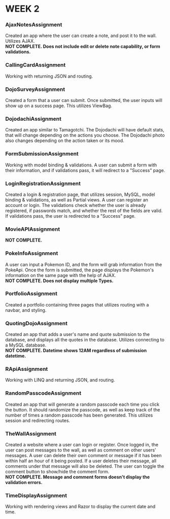 # WEEK 2
### AjaxNotesAssignment
Created an app where the user can create a note, and post it to the wall. Utilizes AJAX.  
**NOT COMPLETE. Does not include edit or delete note capability, or form validations.**

### CallingCardAssignment
Working with returning JSON and routing.

### DojoSurveyAssignment
Created a form that a user can submit. Once submitted, the user inputs will show up on a success page. This utilizes ViewBag.

### DojodachiAssignment
Created an app similar to Tamagotchi. The Dojodachi will have default stats, that will change depending on the actions you choose. The Dojodachi photo also changes depending on the action taken or its mood.

### FormSubmissionAssignment
Working with model binding & validations. A user can submit a form with their information, and if validations pass, it will redirect to a "Success" page.

### LoginRegistrationAssignment
Created a login & registration page, that utilizes session, MySQL, model binding & validations, as well as Partial views. A user can register an account or login. The validations check whether the user is already registered, if passwords match, and whether the rest of the fields are valid. If validations pass, the user is redirected to a "Success" page.

### MovieAPIAssignment
**NOT COMPLETE.**

### PokeInfoAssignment
A user can input a Pokemon ID, and the form will grab information from the PokeApi. Once the form is submitted, the page displays the Pokemon's information on the same page with the help of AJAX.  
**NOT COMPLETE. Does not display multiple Types.**

### PortfolioAssignment
Created a portfolio containing three pages that utilizes routing with a navbar, and styling.

### QuotingDojoAssignment
Created an app that adds a user's name and quote submission to the database, and displays all the quotes in the database. Utilizes connecting to a MySQL database.  
**NOT COMPLETE. Datetime shows 12AM regardless of submission datetime.**

### RApiAssignment
Working with LINQ and returning JSON, and routing.

### RandomPasscodeAssignment
Created an app that will generate a random passcode each time you click the button. It should randomize the passcode, as well as keep track of the number of times a random passcode has been generated. This utilizes session and redirecting routes.

### TheWallAssignment
Created a website where a user can login or register. Once logged in, the user can post messages to the wall, as well as comment on other users' messages. A user can delete their own comment or message if it has been within half an hour of it being posted. If a user deletes their message, all comments under that message will also be deleted. The user can toggle the comment button to show/hide the comment form.  
**NOT COMPLETE. Message and comment forms doesn't display the validation errors.**

### TimeDisplayAssignment
Working with rendering views and Razor to display the current date and time.
